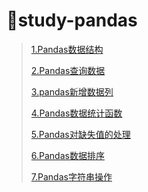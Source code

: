 # :ski:study-pandas

> <a href="file/notes/1.Pandas数据结构.ipynb" target="_blank">1.Pandas数据结构</a>
>
> <a href="file/notes/2. Pandas查询数据.ipynb" target="_blank">2.Pandas查询数据</a>
>
> <a href="file/notes/3. pandas新增数据列.ipynb" target="_blank">3.pandas新增数据列</a>
>
> <a href="file/notes/4. Pandas数据统计函数.ipynb" target="_blank">4.Pandas数据统计函数</a>
>
> <a href="file/notes/5. Pandas对缺失值的处理.ipynb" target="_blank">5.Pandas对缺失值的处理</a>
>
> <a href="file/notes/6. Pandas数据排序.ipynb" target="_blank">6.Pandas数据排序</a>
>
> <a href="file/notes/7. Pandas字符串操作" target="_blank">7.Pandas字符串操作</a>

